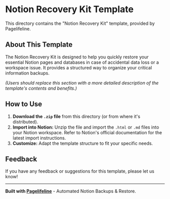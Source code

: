 # Notion Recovery Kit Template

This directory contains the "Notion Recovery Kit" template, provided by Pagelifeline.

## About This Template

The Notion Recovery Kit is designed to help you quickly restore your essential Notion pages and databases in case of accidental data loss or a workspace issue. It provides a structured way to organize your critical information backups.

*(Users should replace this section with a more detailed description of the template's contents and benefits.)*

## How to Use

1.  **Download the `.zip` file** from this directory (or from where it's distributed).
2.  **Import into Notion:** Unzip the file and import the `.html` or `.md` files into your Notion workspace. Refer to Notion's official documentation for the latest import instructions.
3.  **Customize:** Adapt the template structure to fit your specific needs.

## Feedback

If you have any feedback or suggestions for this template, please let us know!

---

**Built with [Pagelifeline](https://pagelifeline.app?ref=template)** - Automated Notion Backups & Restore. 